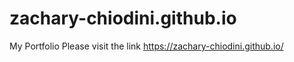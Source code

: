 # zachary-chiodini.github.io
My Portfolio
Please visit the link https://zachary-chiodini.github.io/
